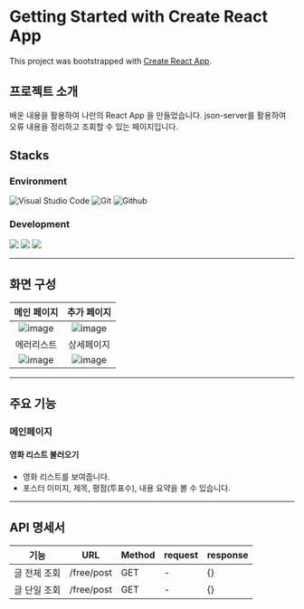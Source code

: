 # Getting Started with Create React App

This project was bootstrapped with [Create React App](https://github.com/facebook/create-react-app).

## 프로젝트 소개

배운 내용을 활용하여 나만의 React App 을 만들었습니다.
json-server를 활용하여 오류 내용을 정리하고 조회할 수 있는 페이지입니다.

## Stacks

### Environment

![Visual Studio Code](https://img.shields.io/badge/Visual%20Studio%20Code-007ACC?style=for-the-badge&logo=Visual%20Studio%20Code&logoColor=white)
![Git](https://img.shields.io/badge/Git-F05032?style=for-the-badge&logo=Git&logoColor=white)
![Github](https://img.shields.io/badge/GitHub-181717?style=for-the-badge&logo=GitHub&logoColor=white)

### Development

<img  src="https://img.shields.io/badge/html5-E34F26?style=for-the-badge&logo=html5&logoColor=white"> <img  src="https://img.shields.io/badge/css-1572B6?style=for-the-badge&logo=css3&logoColor=white"> <img  src="https://img.shields.io/badge/javascript-F7DF1E?style=for-the-badge&logo=javascript&logoColor=black">

---

## 화면 구성

|                                                      메인 페이지                                                       |                                                      추가 페이지                                                       |
| :--------------------------------------------------------------------------------------------------------------------: | :--------------------------------------------------------------------------------------------------------------------: |
| ![image](https://github.com/yoongun97/React-Lv.4/assets/108172921/8ddd2c03-adb4-4c6a-aeca-be7f0beb5325) | ![image](https://github.com/yoongun97/React-Lv.4/assets/108172921/67548d93-fe21-4a88-a9e6-17ca6269f5ec) |
|                                                       에러리스트                                                       |                                                          상세페이지                                                          |
|![image](https://github.com/yoongun97/React-Lv.4/assets/108172921/36c94e9c-4ba7-4a67-b80b-78a4ed142f41) | ![image](https://github.com/yoongun97/React-Lv.4/assets/108172921/58355d6b-7691-48df-a171-c5a579d31988) |

---

## 주요 기능

### 메인페이지

#### 영화 리스트 불러오기

- 영화 리스트를 보여줍니다.
- 포스터 이미지, 제목, 평점(투표수), 내용 요약을 볼 수 있습니다.

---

## API 명세서
기능 | URL | Method | request | response
-----|------|------|-------|------
글 전체 조회 | /free/post | GET | - | {}
글 단일 조회 | /free/post | GET | - | {}

